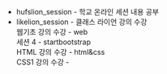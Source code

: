 * hufslion_session - 학교 온라인 세션 내용 공부  
* likelion_session - 클래스 라이언 강의 수강  
    웹기초 강의 수강 - web  
    세션 4 - startbootstrap  
    HTML 강의 수강 - html&css  
    CSS1 강의 수강 - 
  
